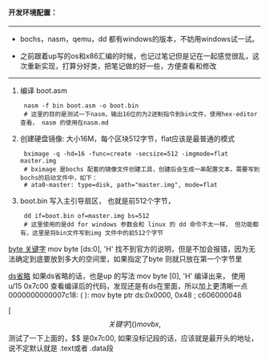 #### 开发环境配置：
---
+ bochs，nasm，qemu，dd 都有windows的版本，不妨用windows试一试。

+ 之前跟着up写的os和x86汇编的时候，也记过笔记但是记在一起感觉很乱，这次重新实现，打算分好类，把笔记做的好一些，方便查看和修改

---
1. 编译 boot.asm  

        nasm -f bin boot.asm -o boot.bin 
        # 这里的目的是测试一下nasm，输出16位的为2进制指令到bin文件，使用hex-editor查看， nasm 的使用在nasm.md

2. 创建硬盘镜像: 大小16M，每个区块512字节，flat应该是最普通的模式

        bximage -q -hd=16 -func=create -secsize=512 -imgmode=flat master.img
        # bximage 是bochs 配套的镜像文件创建工具，创建后会生成一串配置文本，需要写到bochs的启动文件中，如下：
        # ata0-master: type=disk, path="master.img", mode=flat

3. boot.bin 写入主引导扇区， 也就是前512个字节，

        dd if=boot.bin of=master.img bs=512
        # 这里使用的是dd for windows 参数会和 linux 的 dd 命令不太一样， 但功能都有，这里是将bin文件写到img 文件中的前512个字节


[byte 关键字]()
                mov byte [ds:0], 'H'
        找不到官方的说明，但是不加会报错，因为无法确定到底要放到多大的空间里，如果指定了byte 则就只放在第一个字节里

[ds省略]()
        如果ds省略的话，也是up 的写法
                mov byte [0], 'H'
        编译出来， 使用 u/15 0x7c00 查看编译后的代码，发现还是有ds在里面，所以加上更清晰一点
                0000000000007c18: (                    ): mov byte ptr ds:0x0000, 0x48 ; c606000048

[$$ 关键字]()
                mov bx, $$
        测试了一下上面的，$$ 是0x7c00, 如果没标记段的话，应该就是最开头的地址，说不定默认就是 .text或者 .data段
<!--
    [org 0x7c00]

    mov ax, 3
    int 0x10

    mov ax, 0
    mov ds, ax
    mov es, ax
    mov ss, ax
    mov sp, 0x7c00

    mov ax, 0xb800
    mov ds, ax
    mov byte [0], 'H'

    jmp $

    times 510 - ($-$$) db 0

    db 0x55, 0xaa
 -->
